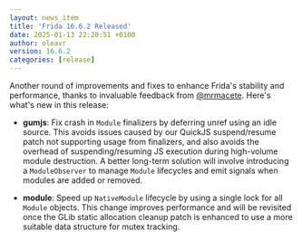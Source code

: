 ```yaml
---
layout: news_item
title: 'Frida 16.6.2 Released'
date: 2025-01-13 22:20:51 +0100
author: oleavr
version: 16.6.2
categories: [release]
---
```


Another round of improvements and fixes to enhance Frida's stability and
performance, thanks to invaluable feedback from [@mrmacete][]. Here's what's new
in this release:

- **gumjs**: Fix crash in `Module` finalizers by deferring unref using an idle
  source. This avoids issues caused by our QuickJS suspend/resume patch not
  supporting usage from finalizers, and also avoids the overhead of
  suspending/resuming JS execution during high-volume module destruction. A
  better long-term solution will involve introducing a `ModuleObserver` to
  manage `Module` lifecycles and emit signals when modules are added or removed.

- **module**: Speed up `NativeModule` lifecycle by using a single lock for all
  `Module` objects. This change improves performance and will be revisited once
  the GLib static allocation cleanup patch is enhanced to use a more suitable
  data structure for mutex tracking.

[@mrmacete]: https://github.com/mrmacete
